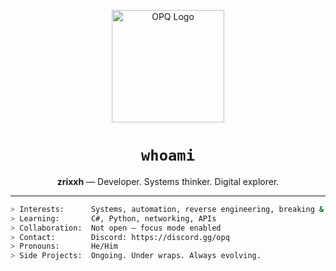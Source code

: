 <p align="center">
  <img src="https://raw.githubusercontent.com/yourusername/yourrepo/main/opq-logo.jpg" width="180" alt="OPQ Logo">
</p>

<h1 align="center"><code>whoami</code></h1>
<p align="center"><strong>zrixxh</strong> — Developer. Systems thinker. Digital explorer.</p>

---

```bash
> Interests:      Systems, automation, reverse engineering, breaking & building  
> Learning:       C#, Python, networking, APIs  
> Collaboration:  Not open — focus mode enabled  
> Contact:        Discord: https://discord.gg/opq  
> Pronouns:       He/Him  
> Side Projects:  Ongoing. Under wraps. Always evolving.  
